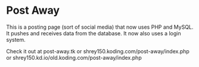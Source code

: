 Post Away
=========

This is a posting page (sort of social media) that now uses PHP and MySQL. It pushes and receives data from 
the database. It now also uses a login system.

Check it out at post-away.tk or shrey150.koding.com/post-away/index.php or shrey150.kd.io/old.koding.com/post-away/index.php
